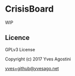CrisisBoard
=============


WIP

## Licence

GPLv3 License

Copyright (c) 2017 Yves Agostini

<yves+github@yvesago.net>

